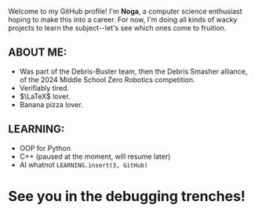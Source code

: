 Welcome to my GitHub profile! I'm **Noga**, a computer science enthusiast hoping to make this into a career.
For now, I'm doing all kinds of wacky projects to learn the subject--let's see which ones come to fruition.

## ABOUT ME:

- Was part of the Debris-Buster team, then the Debris Smasher alliance, of the 2024 Middle School Zero Robotics competition.
- Verifiably tired.
- $\LaTeX$ lover.
- Banana pizza lover.

## LEARNING:
- OOP for Python
- C++ (paused at the moment, will resume later)
- AI whatnot
`LEARNING.insert(3, GitHub)`


# See you in the debugging trenches!
